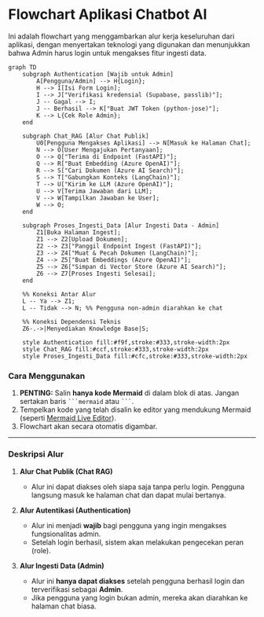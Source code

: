# Flowchart Aplikasi Chatbot AI

Ini adalah flowchart yang menggambarkan alur kerja keseluruhan dari aplikasi, dengan menyertakan teknologi yang digunakan dan menunjukkan bahwa Admin harus login untuk mengakses fitur ingesti data.

```mermaid
graph TD
    subgraph Authentication [Wajib untuk Admin]
        A[Pengguna/Admin] --> H{Login};
        H --> I[Isi Form Login];
        I --> J["Verifikasi kredensial (Supabase, passlib)"];
        J -- Gagal --> I;
        J -- Berhasil --> K["Buat JWT Token (python-jose)"];
        K --> L{Cek Role Admin};
    end

    subgraph Chat_RAG [Alur Chat Publik]
        U0[Pengguna Mengakses Aplikasi] --> N[Masuk ke Halaman Chat];
        N --> O[User Mengajukan Pertanyaan];
        O --> Q["Terima di Endpoint (FastAPI)"];
        Q --> R["Buat Embedding (Azure OpenAI)"];
        R --> S["Cari Dokumen (Azure AI Search)"];
        S --> T["Gabungkan Konteks (LangChain)"];
        T --> U["Kirim ke LLM (Azure OpenAI)"];
        U --> V[Terima Jawaban dari LLM];
        V --> W[Tampilkan Jawaban ke User];
        W --> O;
    end

    subgraph Proses_Ingesti_Data [Alur Ingesti Data - Admin]
        Z1[Buka Halaman Ingest];
        Z1 --> Z2[Upload Dokumen];
        Z2 --> Z3["Panggil Endpoint Ingest (FastAPI)"];
        Z3 --> Z4["Muat & Pecah Dokumen (LangChain)"];
        Z4 --> Z5["Buat Embeddings (Azure OpenAI)"];
        Z5 --> Z6["Simpan di Vector Store (Azure AI Search)"];
        Z6 --> Z7[Proses Ingesti Selesai];
    end

    %% Koneksi Antar Alur
    L -- Ya --> Z1;
    L -- Tidak --> N; %% Pengguna non-admin diarahkan ke chat

    %% Koneksi Dependensi Teknis
    Z6-.->|Menyediakan Knowledge Base|S;

    style Authentication fill:#f9f,stroke:#333,stroke-width:2px
    style Chat_RAG fill:#ccf,stroke:#333,stroke-width:2px
    style Proses_Ingesti_Data fill:#cfc,stroke:#333,stroke-width:2px
```

### Cara Menggunakan

1.  **PENTING:** Salin **hanya kode Mermaid** di dalam blok di atas. Jangan sertakan baris ` ```mermaid ` atau ` ``` `.
2.  Tempelkan kode yang telah disalin ke editor yang mendukung Mermaid (seperti [Mermaid Live Editor](https://mermaid.live)).
3.  Flowchart akan secara otomatis digambar.

---

### Deskripsi Alur

1.  **Alur Chat Publik (Chat RAG)**
    *   Alur ini dapat diakses oleh siapa saja tanpa perlu login. Pengguna langsung masuk ke halaman chat dan dapat mulai bertanya.

2.  **Alur Autentikasi (Authentication)**
    *   Alur ini menjadi **wajib** bagi pengguna yang ingin mengakses fungsionalitas admin.
    *   Setelah login berhasil, sistem akan melakukan pengecekan peran (role).

3.  **Alur Ingesti Data (Admin)**
    *   Alur ini **hanya dapat diakses** setelah pengguna berhasil login dan terverifikasi sebagai **Admin**.
    *   Jika pengguna yang login bukan admin, mereka akan diarahkan ke halaman chat biasa.
